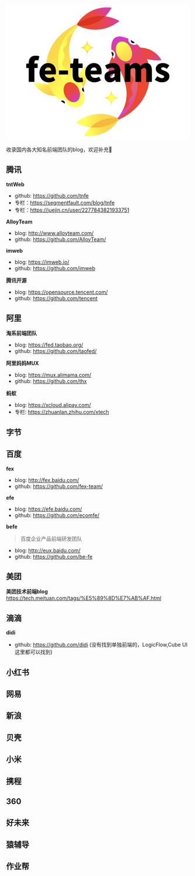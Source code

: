 ![logo](https://github.com/xlei1123/awesome-fe-team/blob/main/WechatIMG114.jpeg?raw=true)

收录国内各大知名前端团队的blog，欢迎补充👏


## 腾讯


**tntWeb**

  - github: https://github.com/tnfe
  - 专栏：https://segmentfault.com/blog/tnfe
  - 专栏：https://juejin.cn/user/2277843821933751

**AlloyTeam**

- blog: http://www.alloyteam.com/ 
- github: https://github.com/AlloyTeam/

**imweb**

- blog: https://imweb.io/ 
- github: https://github.com/imweb

**腾讯开源**
  
  - blog: https://opensource.tencent.com/
  - github: https://github.com/tencent

  

## 阿里
**淘系前端团队**
  - blog: https://fed.taobao.org/
  - github: https://github.com/taofed/

**阿里妈妈MUX**
  - blog: https://mux.alimama.com/
  - github: https://github.com/thx
  
**蚂蚁**
  - blog: https://xcloud.alipay.com/
  - 专栏: https://zhuanlan.zhihu.com/xtech
  

## 字节

## 百度
**fex**

- blog: http://fex.baidu.com/
- github: https://github.com/fex-team/

**efe**
- blog: https://efe.baidu.com/
- github: https://github.com/ecomfe/

**befe**
> 百度企业产品前端研发团队
- blog: http://eux.baidu.com/
- github: https://github.com/be-fe

## 美团
**美团技术前端blog**
https://tech.meituan.com/tags/%E5%89%8D%E7%AB%AF.html



## 滴滴
**didi**
  - github: https://github.com/didi (没有找到单独前端的，LogicFlow,Cube UI  这里都可以找到)
## 小红书

## 网易

## 新浪

## 贝壳

## 小米

## 携程

## 360

## 好未来

## 猿辅导

## 作业帮
